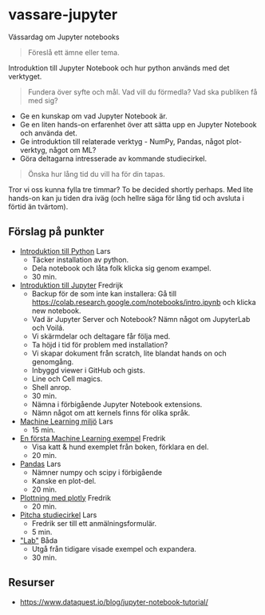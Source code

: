 # vassare-jupyter
Vässardag om Jupyter notebooks

> Föreslå ett ämne eller tema.

Introduktion till Jupyter Notebook och hur python används med det verktyget.

> Fundera över syfte och mål. Vad vill du förmedla? Vad ska publiken få med sig?

- Ge en kunskap om vad Jupyter Notebook är.
- Ge en liten hands-on erfarenhet över att sätta upp en Jupyter Notebook och använda det.
- Ge introduktion till relaterade verktyg - NumPy, Pandas, något plot-verktyg, något om ML?
- Göra deltagarna intresserade av kommande studiecirkel.

> Önska hur lång tid du vill ha för din tapas.

Tror vi oss kunna fylla tre timmar? To be decided shortly perhaps. Med lite hands-on kan ju tiden dra iväg (och hellre säga för lång tid och avsluta i förtid än tvärtom).

## Förslag på punkter

- [Introduktion till Python](Python.ipynb) Lars
  - Täcker installation av python.
  - Dela notebook och låta folk klicka sig genom exampel.
  - 30 min.
- [Introduktion till Jupyter](INTRODUKTION.md) Fredrijk
  - Backup för de som inte kan installera: Gå till https://colab.research.google.com/notebooks/intro.ipynb och klicka new notebook.
  - Vad är Jupyter Server och Notebook? Nämn något om JupyterLab och Voilá.
  - Vi skärmdelar och deltagare får följa med.
  - Ta höjd i tid för problem med installation?
  - Vi skapar dokument från scratch, lite blandat hands on och genomgång.
  - Inbyggd viewer i GitHub och gists.
  - Line och Cell magics.
  - Shell anrop.
  - 30 min.
  - Nämna i förbigående Jupyter Notebook extensions.
  - Nämn något om att kernels finns för olika språk.
- [Machine Learning miljö](Hardware.ipynb) Lars
  - 15 min.
- [En första Machine Learning exempel](TODO.ipynb) Fredrik
  - Visa katt & hund exemplet från boken, förklara en del.
  - 20 min.
- [Pandas](TODO.ipynb) Lars
  - Nämner numpy och scipy i förbigående
  - Kanske en plot-del.
  - 20 min.
- [Plottning med plotly](Plotly.ipynb) Fredrik
  - 20 min.
- [Pitcha studiecirkel](TODO.md) Lars
  - Fredrik ser till ett anmälningsformulär.
  - 5 min.
- ["Lab"](TODO.ipynb) Båda
  - Utgå från tidigare visade exempel och expandera.
  - 30 min.

## Resurser
- https://www.dataquest.io/blog/jupyter-notebook-tutorial/
